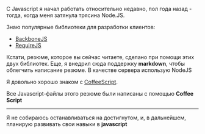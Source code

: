 С Javascript я начал работать относительно недавно, пол года назад - тогда, когда меня затянула трясина Node.JS.

Знаю популярные библиотеки для разработки клиентов:

* [BackboneJS][backbone]
* [RequireJS][requirejs]

Кстати, резюме, которое вы сейчас читаете, сделано при помощи этих двух библиотек.
Еще, я внедрил сюда поддержку **markdown**, чтобы облегчить написание резюме. В качестве сервера использую NodeJS

Я довольно хорошо знаком с [CoffeeScript][cs].

Все Javascript-файлы этого резюме были написаны с помощью **Coffee Script**
- - -
Я не собираюсь останавливаться на достигнутом, и, в дальнейшем, планирую развивать свои навыки в **javascript**

[backbone]: <http://backbonejs.org> "Backbone Javascript Library"
[requirejs]: <http://requirejs.org/> "Require JS"
[cs]: <http://coffeescript.org/> "Coffee Script language"